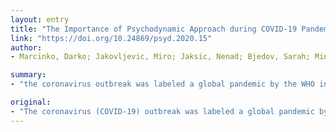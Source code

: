```yaml
---
layout: entry
title: "The Importance of Psychodynamic Approach during COVID-19 Pandemic"
link: "https://doi.org/10.24869/psyd.2020.15"
author:
- Marcinko, Darko; Jakovljevic, Miro; Jaksic, Nenad; Bjedov, Sarah; Mindoljevic Drakulic, Aleksandra

summary:
- "the coronavirus outbreak was labeled a global pandemic by the WHO in March of 2020. Understanding how crisis influence an individual's reactions to stressful events is important in order to create meaningful and effective interventions. Optimal application of psychodynamic approach offers the frame for acceptance of psychological stress in a more positive way and benefits psychological growth. The national public and mental health emergency system will empower Croatia and the world during (and after) COVID-19 crisis."

original:
- "The coronavirus (COVID-19) outbreak was labeled a global pandemic by the WHO in March of 2020. Understanding how crisis influence an individual's reactions to stressful events (and vice versa) is important in order to create meaningful and effective interventions. Our literature search have revealed lack of the papers related to psychodynamic approach to recent crisis. Psychodynamic places a large emphasis on defense mechanisms and unconscious mind, where upsetting feelings, urges, and thoughts that are too painful for us to directly look at are housed. Even though these painful feelings and thoughts are outside of our awareness, they still influence our behavior in many ways. Optimal application of psychodynamic approach offers the frame for acceptance of psychological stress in a more positive way and benefits psychological growth. We believe that including psychodynamic approach in the national public and mental health emergency system will empower Croatia and the world during (and after) COVID-19 pandemic crisis."
---
```


